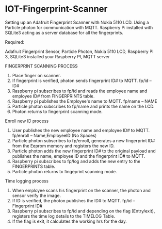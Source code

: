 # IOT-Fingerprint-Scanner
Setting up an Adafruit Fingerprint Scanner with Nokia 5110 LCD. Using a Particle photon for communication with MQTT. Raspberry Pi installed with SQLite3 acting as a server database for all the fingerprints. 

Required:

Adafruit Fingerprint Sensor, 
Particle Photon, 
Nokia 5110 LCD, 
Raspberry PI 3, 
SQLite3 installed your Raspberry PI, 
MQTT server


FINGERPRINT SCANNING PROCESS

1. Place finger on scanner.
2. If fingerprint is verified, photon sends fingerprint ID# to MQTT.
fp/id – ID#
3. Raspberry pi subscribes to fp/id and reads the employee name and employee ID# from FINGERPRINTS table.
4. Raspberry pi publishes the Employee's name to MQTT.
fp/name – NAME
5. Particle photon subscribes to fp/name and prints the name on the LCD.
6. Photon returns to fingerprint scanning mode.

Enroll new ID process

1. User publishes the new employee name and employee ID# to MQTT.
fp/enroll – Name,EmployeeID (No Spaces)
2. Particle photon subscribes to fp/enroll, generates a new fingerprint ID# from the Eeprom memory and registers the new ID.
3. Particle photon adds the new fingerprint ID# to the original payload and publishes the name, employee ID and the fingerprint ID# to MQTT.
4. Raspberry pi subscribes to fp/log and adds the new entry to the FINGERPRINTS table.
5. Particle photon returns to fingeprint scanning mode.

Time logging process

1. When employee scans his fingerprint on the scanner, the photon and sensor verify the image.
2. If ID is verified, the photon publishes the ID# to MQTT.
fp/id – Fingerprint ID#
3. Raspberry pi subscribes to fp/id and depending on the flag (Entry/exit), registers the time log details to the TIMELOG Table.
4. If the flag is exit, it calculates the working hrs for the day.
